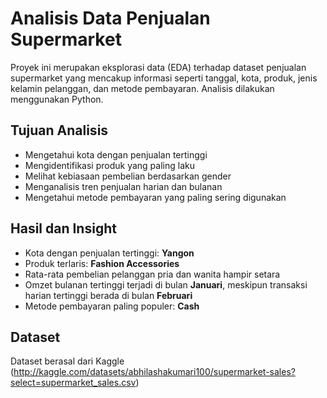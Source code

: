 # Analisis Data Penjualan Supermarket

Proyek ini merupakan eksplorasi data (EDA) terhadap dataset penjualan supermarket yang mencakup informasi seperti tanggal, kota, produk, jenis kelamin pelanggan, dan metode pembayaran. Analisis dilakukan menggunakan Python.

## Tujuan Analisis
- Mengetahui kota dengan penjualan tertinggi
- Mengidentifikasi produk yang paling laku
- Melihat kebiasaan pembelian berdasarkan gender
- Menganalisis tren penjualan harian dan bulanan
- Mengetahui metode pembayaran yang paling sering digunakan

## Hasil dan Insight
- Kota dengan penjualan tertinggi: **Yangon**
- Produk terlaris: **Fashion Accessories**
- Rata-rata pembelian pelanggan pria dan wanita hampir setara
- Omzet bulanan tertinggi terjadi di bulan **Januari**, meskipun transaksi harian tertinggi berada di bulan **Februari**
- Metode pembayaran paling populer: **Cash**

## Dataset
Dataset berasal dari Kaggle (http://kaggle.com/datasets/abhilashakumari100/supermarket-sales?select=supermarket_sales.csv)
